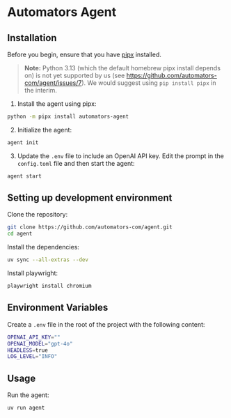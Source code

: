 # Automators Agent


## Installation

Before you begin, ensure that you have [pipx](https://pipx.pypa.io/stable/installation) installed.

> **Note:** Python 3.13 (which the default homebrew pipx install depends on) is not yet supported by us (see https://github.com/automators-com/agent/issues/7). We would suggest using `pip install pipx` in the interim.

1. Install the agent using pipx:

```bash
python -m pipx install automators-agent
```
    
2. Initialize the agent:

```bash
agent init
```

3. Update the `.env` file to include an OpenAI API key. Edit the prompt in the `config.toml` file and then start the agent:

```bash
agent start
```

## Setting up development environment

Clone the repository:

```bash
git clone https://github.com/automators-com/agent.git
cd agent
```

Install the dependencies:

```bash
uv sync --all-extras --dev
```

Install playwright:
    
```bash
playwright install chromium
```

## Environment Variables

Create a `.env` file in the root of the project with the following content:

```bash
OPENAI_API_KEY=""
OPENAI_MODEL="gpt-4o"
HEADLESS=true
LOG_LEVEL="INFO"
```

## Usage

Run the agent:

```bash
uv run agent
```